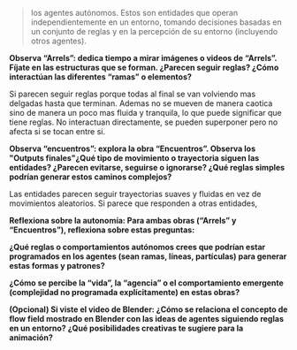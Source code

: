 > los agentes autónomos. Estos son entidades que operan independientemente en un entorno, tomando decisiones basadas en un conjunto de reglas y en la percepción de su entorno (incluyendo otros agentes).


**Observa “Arrels”: dedica tiempo a mirar imágenes o videos de “Arrels”. Fíjate en las estructuras que se forman. ¿Parecen seguir reglas? ¿Cómo interactúan las diferentes “ramas” o elementos?**

Si parecen seguir reglas porque todas al final se van volviendo mas delgadas hasta que terminan. Ademas no se mueven de manera caotica sino de manera un poco mas fluida y tranquila, lo que puede significar que tiene reglas. No interactuan directamente, se pueden superponer pero no afecta si se tocan entre si. 

**Observa “encuentros”: explora la obra “Encuentros”. Observa los "Outputs finales"¿Qué tipo de movimiento o trayectoria siguen las entidades? ¿Parecen evitarse, seguirse o ignorarse? ¿Qué reglas simples podrían generar estos caminos complejos?**

Las entidades parecen seguir trayectorias suaves y fluidas en vez de movimientos aleatorios. Si parece que responden a otras entidades, 

**Reflexiona sobre la autonomía: Para ambas obras (“Arrels” y “Encuentros”), reflexiona sobre estas preguntas:**



**¿Qué reglas o comportamientos autónomos crees que podrían estar programados en los agentes (sean ramas, líneas, partículas) para generar estas formas y patrones?**


**¿Cómo se percibe la “vida”, la “agencia” o el comportamiento emergente (complejidad no programada explícitamente) en estas obras?**


**(Opcional) Si viste el video de Blender: ¿Cómo se relaciona el concepto de flow field mostrado en Blender con las ideas de agentes siguiendo reglas en un entorno? ¿Qué posibilidades creativas te sugiere para la animación?**
